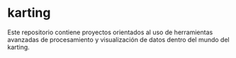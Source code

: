 # karting
Este repositorio contiene proyectos orientados al uso de herramientas avanzadas de procesamiento y visualización de datos dentro del mundo del karting.
